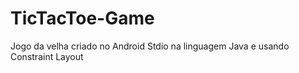 # TicTacToe-Game

Jogo da velha criado no Android Stdio na linguagem Java e usando Constraint Layout
